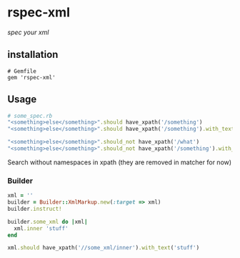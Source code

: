 # rspec-xml
*spec your xml*

## installation
```
# Gemfile
gem 'rspec-xml'
```

## Usage

```ruby
# some_spec.rb
"<something>else</something>".should have_xpath('/something')
"<something>else</something>".should have_xpath('/something').with_text('else')

"<something>else</something>".should_not have_xpath('/what')
"<something>else</something>".should_not have_xpath('/something').with_text('what')
```
Search without namespaces in xpath (they are removed in matcher for now)

### Builder

```ruby
xml = ''
builder = Builder::XmlMarkup.new(:target => xml)
builder.instruct!

builder.some_xml do |xml|
  xml.inner 'stuff'
end

xml.should have_xpath('//some_xml/inner').with_text('stuff')
```
